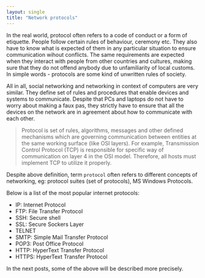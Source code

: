```yaml
---
layout: single
title: "Network protocols"
---
```


In the real world, protocol often refers to a code of conduct or a form of etiquette. People follow certain rules of behaviour, ceremony etc. They also have to know what is expected of them in any particular situation to ensure communication wihout conflicts. The same requirements are expected when they interact with people from other countries and cultures, making sure that they do not offend anybody due to unfamiliarity of local customs. In simple words - protocols are some kind of unwritten rules of society.

All in all, social networking and networking in context of computers are very similar. They define set of rules and procedures that enable devices and systems to communicate. Despite that PCs and laptops do not have to worry about making a faux pas, they strictly have to ensure that all the devices on the network are in agreement about how to communicate with each other.

> Protocol is set of rules, algorithms, messages and other defined mechanisms which are governing communication between entities at the same working surface (like OSI layers). For example, Transmission Control Protocol (TCP) is responsible for specific way of communication on layer 4 in the OSI model. Therefore, all hosts must implement TCP to utilize it properly.

Despite above definition, term `protocol` often refers to different concepts of networking, eg: protocol suites (set of protocols), MS Windows Protocols.

Below is a list of the most popular internet protocols:

  * IP: Internet Protocol
  * FTP: File Transfer Protocol
  * SSH: Secure shell
  * SSL: Secure Sockers Layer
  * TELNET
  * SMTP: Simple Mail Transfer Protocol
  * POP3: Post Office Protocol
  * HTTP: HyperText Transfer Protocol
  * HTTPS: HyperText Transfer Protocol


In the next posts, some of the above will be described more precisely.
